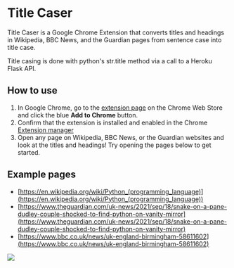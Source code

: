 # Title Caser

Title Caser is a Google Chrome Extension that converts titles and headings in Wikipedia, BBC News, and the Guardian pages from sentence case into title case.

Title casing is done with python's str.title method via a call to a Heroku Flask API.

## How to use

1. In Google Chrome, go to the [extension page](https://chrome.google.com/webstore/detail/title-caser/kbchokdkkcomkengjmddfalefnehmkak) on the Chrome Web Store and click the blue **Add to Chrome** button.
2. Confirm that the extension is installed and enabled in the Chrome [Extension manager](chrome://extensions/)
3. Open any page on Wikipedia, BBC News, or the Guardian websites and look at the titles and headings! Try opening the pages below to get started.

## Example pages

* [https://en.wikipedia.org/wiki/Python_(programming_language)](https://en.wikipedia.org/wiki/Python_(programming_language))<br>
* [https://www.theguardian.com/uk-news/2021/sep/18/snake-on-a-pane-dudley-couple-shocked-to-find-python-on-vanity-mirror](https://www.theguardian.com/uk-news/2021/sep/18/snake-on-a-pane-dudley-couple-shocked-to-find-python-on-vanity-mirror)<br>
* [https://www.bbc.co.uk/news/uk-england-birmingham-58611602](https://www.bbc.co.uk/news/uk-england-birmingham-58611602)

<img src="readme-img/screenshot.PNG" />
